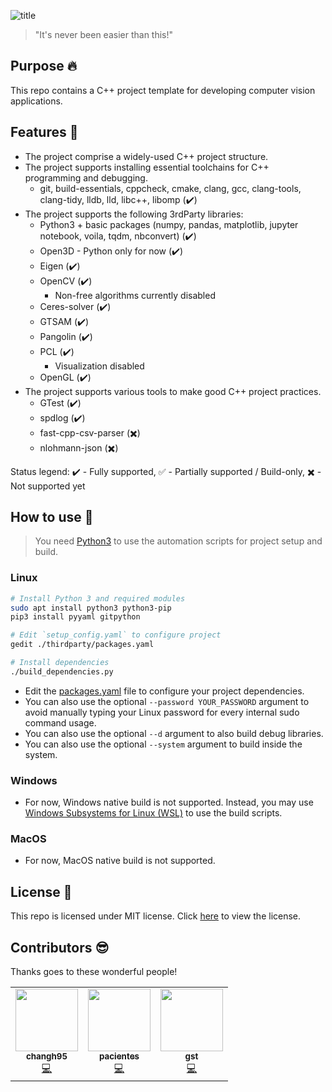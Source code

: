 ![title](./resource/project_title.png)

> "It's never been easier than this!"

## Purpose :fire:

This repo contains a C++ project template for developing computer vision applications.

## Features :star2:

- The project comprise a widely-used C++ project structure.
- The project supports installing essential toolchains for C++ programming and debugging.
   - git, build-essentials, cppcheck, cmake, clang, gcc, clang-tools, clang-tidy, lldb, lld, libc++, libomp (:heavy_check_mark:)
- The project supports the following 3rdParty libraries:
   - Python3 + basic packages (numpy, pandas, matplotlib, jupyter notebook, voila, tqdm, nbconvert) (:heavy_check_mark:)
   - Open3D - Python only for now (:heavy_check_mark:)
   - Eigen (:heavy_check_mark:)
   - OpenCV (:heavy_check_mark:)
      - Non-free algorithms currently disabled
   - Ceres-solver (:heavy_check_mark:)
   - GTSAM (:heavy_check_mark:)
   - Pangolin (:heavy_check_mark:)
   - PCL (:heavy_check_mark:)
      - Visualization disabled
   - OpenGL (:heavy_check_mark:)
- The project supports various tools to make good C++ project practices.
   - GTest (:heavy_check_mark:)
   - spdlog (:heavy_check_mark:)
   - fast-cpp-csv-parser (:heavy_multiplication_x:)
   - nlohmann-json (:heavy_multiplication_x:)

Status legend:
:heavy_check_mark: - Fully supported, 
:white_check_mark: - Partially supported / Build-only, 
:heavy_multiplication_x: - Not supported yet

## How to use :book:

>You need [Python3](https://www.python.org/) to use the automation scripts for project setup and build.

### Linux

```bash
# Install Python 3 and required modules
sudo apt install python3 python3-pip
pip3 install pyyaml gitpython

# Edit `setup_config.yaml` to configure project
gedit ./thirdparty/packages.yaml

# Install dependencies
./build_dependencies.py
```

- Edit the [packages.yaml](./thirdparty/packages.yaml) file to configure your project dependencies.
- You can also use the optional `--password YOUR_PASSWORD` argument to avoid manually typing your Linux password for every internal sudo command usage.
- You can also use the optional `--d` argument to also build debug libraries.
- You can also use the optional `--system` argument to build inside the system.

### Windows

- For now, Windows native build is not supported. Instead, you may use [Windows Subsystems for Linux (WSL)](https://docs.microsoft.com/en-gb/windows/wsl/install-win10) to use the build scripts.

### MacOS

- For now, MacOS native build is not supported.

## License :bank:

This repo is licensed under MIT license. Click [here]([./LICENSE](https://github.com/changh95/cpp-cv-project-template/blob/main/LICENSE)) to view the license.

## Contributors :sunglasses:

Thanks goes to these wonderful people!

<!-- ALL-CONTRIBUTORS-LIST:START - Do not remove or modify this section -->
<!-- prettier-ignore-start -->
<!-- markdownlint-disable -->
<table>
  <tr>
    <td align="center"><a href="https://github.com/changh95"><img src="https://avatars.githubusercontent.com/u/39010111?v=4" width="100px;" alt=""/><br /><sub><b>changh95</b></sub></a><br /><a href="https://github.com/changh95/cpp-cv-project-template/commits?author=changh95" title="Commits">💻</a></td>
    <td align="center"><a href="https://github.com/pacientes"><img src="https://avatars.githubusercontent.com/u/22834091?v=4" width="100px;" alt=""/><br /><sub><b>pacientes</b></sub></a><br /><a href="https://github.com/changh95/cpp-cv-project-template/commits?author=pacientes" title="Commits">💻</a></td>
    <td align="center"><a href="https://github.com/gst"><img src="https://avatars.githubusercontent.com/u/38055?v=4" width="100px;" alt=""/><br /><sub><b>gst</b></sub></a><br /><a href="https://github.com/changh95/cpp-cv-project-template/commits?author=gst" title="Commits">💻</a></td>
  </tr>
</table>



<!-- markdownlint-restore -->
<!-- prettier-ignore-end -->

<!-- ALL-CONTRIBUTORS-LIST:END -->
